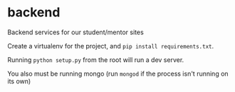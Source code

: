 backend
=======

Backend services for our student/mentor sites

Create a virtualenv for the project, and `pip install requirements.txt`.

Running `python setup.py` from the root will run a dev server.

You also must be running mongo (run `mongod` if the process isn't running on its own)
